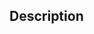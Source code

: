 ﻿<!----------------------------------------------------Text := doc_gTxt_Add_DocumentToFolder ( path ; Param_2 ) -> path (Text) -> Param_2 (Text)-->## Description